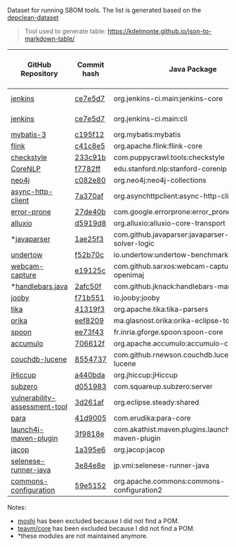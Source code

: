 Dataset for running SBOM tools. The list is generated based on the
[depclean-dataset](https://github.com/castor-software/depclean-experiments/blob/master/contributions/pull-requests.md)

> Tool used to generate table: https://kdelmonte.github.io/json-to-markdown-table/

| GitHub Repository                                                                     | Commit hash                                                                                                     | Java Package                                              | Stable release as of 01.01.23                                                                                                      | Release Repository                                                       |
| ------------------------------------------------------------------------------------- | --------------------------------------------------------------------------------------------------------------- | --------------------------------------------------------- | ---------------------------------------------------------------------------------------------------------------------------------- | ------------------------------------------------------------------------ |
| [jenkins](https://github.com/jenkinsci/jenkins)                                       | [ce7e5d7](https://github.com/jenkinsci/jenkins/commit/ce7e5d70373a36c8d26d4117384a9c5cb57ff1c1)                 | org.jenkins-ci.main:jenkins-core                          | [2.384](https://mvnrepository.com/artifact/org.jenkins-ci.main/jenkins-core/2.384)                                                 | [Jenkins Releases](https://mvnrepository.com/repos/jenkins-releases)     |
| [jenkins](https://github.com/jenkinsci/jenkins)                                       | [ce7e5d7](https://github.com/jenkinsci/jenkins/commit/ce7e5d70373a36c8d26d4117384a9c5cb57ff1c1)                 | org.jenkins-ci.main:cli                                   | [2.384](https://mvnrepository.com/artifact/org.jenkins-ci.main/cli/2.384)                                                          | [Jenkins Releases](https://mvnrepository.com/repos/jenkins-releases)     |
| [mybatis-3](https://github.com/mybatis/mybatis-3)                                     | [c195f12](https://github.com/mybatis/mybatis-3/commit/c195f12808a88a1ee245dc86d9c1621042655970)                 | org.mybatis:mybatis                                       | [3.5.11](https://mvnrepository.com/artifact/org.mybatis/mybatis/3.5.11)                                                            | [Central](https://mvnrepository.com/repos/central)                       |
| [flink](https://github.com/apache/flink)                                              | [c41c8e5](https://github.com/apache/flink/commit/c41c8e5cfab683da8135d6c822693ef851d6e2b7)                      | org.apache.flink:flink-core                               | [1.15.3](https://mvnrepository.com/artifact/org.apache.flink/flink-core/1.15.3)                                                    | [Central](https://mvnrepository.com/repos/central)                       |
| [checkstyle](https://github.com/checkstyle/checkstyle)                                | [233c91b](https://github.com/checkstyle/checkstyle/commit/233c91be45abc1ddf67c1df7bc8f9f8ab64caa1c)             | com.puppycrawl.tools:checkstyle                           | [10.6.0](https://mvnrepository.com/artifact/com.puppycrawl.tools/checkstyle/10.6.0)                                                | [Central](https://mvnrepository.com/repos/central)                       |
| [CoreNLP](https://github.com/stanfordnlp/CoreNLP)                                     | [f7782ff](https://github.com/stanfordnlp/CoreNLP/commit/f7782ff5f235584b0fc559f266961b5ab013556a)               | edu.stanford.nlp:stanford-corenlp                         | [4.5.1](https://mvnrepository.com/artifact/edu.stanford.nlp/stanford-corenlp/4.5.1)                                                | [Central](https://mvnrepository.com/repos/central)                       |
| [neo4j](https://github.com/neo4j/neo4j)                                               | [c082e80](https://github.com/neo4j/neo4j/commit/c082e80b792d46ad1b342fbf7f1facb2028344c6)                       | org.neo4j:neo4j-collections                               | [5.3.0](https://mvnrepository.com/artifact/org.neo4j/neo4j-collections/5.3.0) | [Central](https://mvnrepository.com/repos/central) | [Central](https://mvnrepository.com/repos/central)                       |
| [async-http-client](https://github.com/AsyncHttpClient/async-http-client)             | [7a370af](https://github.com/AsyncHttpClient/async-http-client/commit/7a370af58dc8895a27a14d0a81af2a3b91930651) | org.asynchttpclient:async-http-client                     | [2.12.3](https://mvnrepository.com/artifact/org.asynchttpclient/async-http-client/2.12.3)                                          | [Central](https://mvnrepository.com/repos/central)                       |
| [error-prone](https://github.com/google/error-prone)                                  | [27de40b](https://github.com/google/error-prone/commit/27de40ba6008f967c01a55ec83c9127419bfe433)                | com.google.errorprone:error_prone_core                    | [2.17.0](https://mvnrepository.com/artifact/com.google.errorprone/error_prone_core/2.17.0)                                         | [Central](https://mvnrepository.com/repos/central)                       |
| [alluxio](https://github.com/Alluxio/alluxio)                                         | [d5919d8](https://github.com/Alluxio/alluxio/commit/d5919d8d80ae7bfdd914ade30620d5ca14f3b67e)                   | org.alluxio:alluxio-core-transport                        | [2.9.0](https://mvnrepository.com/artifact/org.alluxio/alluxio-core-transport/2.9.0)                                               | [Central](https://mvnrepository.com/repos/central)                       |
| *[javaparser](https://github.com/javaparser/javaparser)                               | [1ae25f3](https://github.com/javaparser/javaparser/commit/1ae25f3f77f5d680c135d0742257ccd62916f17d)             | com.github.javaparser:javaparser-symbol-solver-logic      | [3.15.15](https://mvnrepository.com/artifact/com.github.javaparser/javaparser-symbol-solver-logic/3.15.15)                         | [Central](https://mvnrepository.com/repos/central)                       |
| [undertow](https://github.com/undertow-io/undertow)                                   | [f52b70c](https://github.com/undertow-io/undertow/commit/f52b70c1520277a1552f0f453c2a908897a8a5dc)              | io.undertow:undertow-benchmarks                           | [2.3.2.Final](https://mvnrepository.com/artifact/io.undertow/undertow-benchmarks/2.3.2.Final)                                      | [Central](https://mvnrepository.com/repos/central)                       |
| [webcam-capture](https://github.com/sarxos/webcam-capture)                            | [e19125c](https://github.com/sarxos/webcam-capture/commit/e19125c2c728a856231a3b507372e94e02fdfd35)             | com.github.sarxos:webcam-capture-driver-openimaj          | [0.3.12](https://mvnrepository.com/artifact/com.github.sarxos/webcam-capture-driver-openimaj/0.3.12)                               | [Central](https://mvnrepository.com/repos/central)                       |
| *[handlebars.java](https://github.com/jknack/handlebars.java)                         | [2afc50f](https://github.com/jknack/handlebars.java/commit/2afc50fd5dcd32af28f8305b59689b3fec4a3b07)            | com.github.jknack:handlebars-markdown                     | [4.2.1](https://mvnrepository.com/artifact/com.github.jknack/handlebars-markdown/4.2.1)                                            | [Central](https://mvnrepository.com/repos/central)                       |
| [jooby](https://github.com/jooby-project/jooby)                                       | [f71b551](https://github.com/jooby-project/jooby/commit/f71b551213ac03523e44a7fbb8c972b752ffc707)               | io.jooby:jooby                                            | [3.0.0.M1](https://mvnrepository.com/artifact/io.jooby/jooby/3.0.0.M1)                                                             | [Central](https://mvnrepository.com/repos/central)                       |
| [tika](https://github.com/apache/tika)                                                | [41319f3](https://github.com/apache/tika/commit/41319f3c294b13de5342a80570b4540f7dd04a3e)                       | org.apache.tika:tika-parsers                              | [2.6.0](https://mvnrepository.com/artifact/org.apache.tika/tika-parsers/2.6.0)                                                     | [Central](https://mvnrepository.com/repos/central)                       |
| [orika](https://github.com/orika-mapper/orika)                                        | [eef8209](https://github.com/orika-mapper/orika/commit/eef82092c8a9dfda04192a5378fa0e49d70ade3a)                | ma.glasnost.orika:orika-eclipse-tools                     | [1.5.4](https://mvnrepository.com/artifact/ma.glasnost.orika/orika-eclipse-tools/1.5.4)                                            | [Central](https://mvnrepository.com/repos/central)                       |
| [spoon](https://github.com/INRIA/spoon)                                               | [ee73f43](https://github.com/INRIA/spoon/commit/ee73f4376aa929d8dce950202fabb8992a77c9fb)                       | fr.inria.gforge.spoon:spoon-core                          | [10.2.0](https://mvnrepository.com/artifact/fr.inria.gforge.spoon/spoon-core/10.2.0)                                               | [Central](https://mvnrepository.com/repos/central)                       |
| [accumulo](https://github.com/apache/accumulo)                                        | [706612f](https://github.com/apache/accumulo/commit/706612f859d6e68891d487d624eda9ecf3fea7f9)                   | org.apache.accumulo:accumulo-core                         | [2.1.0](https://mvnrepository.com/artifact/org.apache.accumulo/accumulo-core/2.1.0)                                                | [Central](https://mvnrepository.com/repos/central)                       |
| [couchdb-lucene](https://github.com/rnewson/couchdb-lucene)                           | [8554737](https://github.com/rnewson/couchdb-lucene/commit/855473709bd4e3d92d3f62ece86ab739d0f0de13)            | com.github.rnewson.couchdb.lucene:couchdb-lucene          | [2.1.0](https://github.com/rnewson/couchdb-lucene/releases/tag/v2.1.0)                                                             | [GitHub](https://github.com/rnewson/couchdb-lucene/releases/tag/v2.1.0)  |
| [jHiccup](https://github.com/giltene/jHiccup)                                         | [a440bda](https://github.com/giltene/jHiccup/commit/a440bdaed143e1445cbeab7c5bffd30989a435d0)                   | org.jhiccup:jHiccup                                       | [2.0.10](https://github.com/giltene/jHiccup/releases/tag/jHiccup-2.0.10)                                                           | [GitHub](https://github.com/giltene/jHiccup/releases/tag/jHiccup-2.0.10) |
| [subzero](https://github.com/square/subzero)                                          | [d051983](https://github.com/square/subzero/commit/d051983f5d9f400771f175b0db1fc6a362992d75)                    | com.squareup.subzero:server                               | [1.0.0](https://github.com/square/subzero/releases/tag/v1.0.0)                                                                     | [GitHub](https://github.com/square/subzero/releases/tag/v1.0.0)          |
| [vulnerability-assessment-tool](https://github.com/SAP/vulnerability-assessment-tool) | [3d261af](https://github.com/SAP/vulnerability-assessment-tool/commit/3d261afe9513f7c708324aa0183423ab2e9e4692) | org.eclipse.steady:shared                                 | [3.2.5](https://mvnrepository.com/artifact/org.eclipse.steady/shared/3.2.5)                                                        | [Central](https://mvnrepository.com/repos/central)                       |
| [para](https://github.com/Erudika/para)                                               | [41d9005](https://github.com/Erudika/para/commit/41d900574e2e159b05fbd23aaab1f6e554ab8fc3)                      | com.erudika:para-core                                     | [1.47.2](https://mvnrepository.com/artifact/com.erudika/para-core/1.47.2)                                                          | [Central](https://mvnrepository.com/repos/central)                       |
| [launch4j-maven-plugin](https://github.com/orphan-oss/launch4j-maven-plugin)          | [3f9818e](https://github.com/orphan-oss/launch4j-maven-plugin/commit/3f9818ee34b36cdcea58e2d6e6542f140b394faf)  | com.akathist.maven.plugins.launch4j:launch4j-maven-plugin | [2.2.0](https://mvnrepository.com/artifact/com.akathist.maven.plugins.launch4j/launch4j-maven-plugin/2.2.0)                        | [Central](https://mvnrepository.com/repos/central)                       |
| [jacop](https://github.com/radsz/jacop)                                               | [1a395e6](https://github.com/radsz/jacop/commit/1a395e6add22caf79590fe9d1b2223bfb6ed0cd0)                       | org.jacop:jacop                                           | [4.9.0](https://mvnrepository.com/artifact/org.jacop/jacop/4.9.0)                                                                  | [Central](https://mvnrepository.com/repos/central)                       |
| [selenese-runner-java](https://github.com/vmi/selenese-runner-java)                   | [3e84e8e](https://github.com/vmi/selenese-runner-java/commit/3e84e8e4e7e06aa1bdacaa8266db00f62ebef559)          | jp.vmi:selenese-runner-java                               | [4.2.0](https://mvnrepository.com/artifact/jp.vmi/selenese-runner-java/4.2.0)                                                      | [Central](https://mvnrepository.com/repos/central)                       |
| [commons-configuration](https://github.com/apache/commons-configuration)              | [59e5152](https://github.com/apache/commons-configuration/commit/59e5152722198526c6ffe5361de7d1a6a87275c7)      | org.apache.commons:commons-configuration2                 | [2.8.0](https://mvnrepository.com/artifact/org.apache.commons/commons-configuration2/2.8.0)                                        | [Central](https://mvnrepository.com/repos/central)                       |


Notes:

- [moshi](https://github.com/square/moshi) has been excluded because I did not find a POM.
- [teavm/core](https://github.com/konsoletyper/teavm) has been excluded because I did not find a POM.
- *these modules are not maintained anymore.
